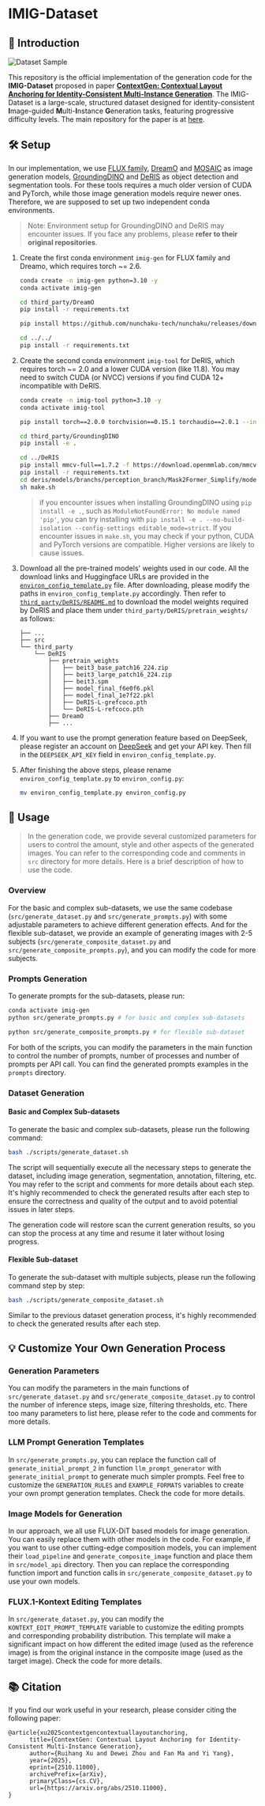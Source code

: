 # IMIG-Dataset

## 📝 Introduction

![Dataset Sample](./docs/dataset_sample.webp)

This repository is the official implementation of the generation code for the **IMIG-Dataset** proposed in paper [**ContextGen: Contextual Layout Anchoring for Identity-Consistent Multi-Instance Generation**](https://arxiv.org/abs/2510.11000). The IMIG-Dataset is a large-scale, structured dataset designed for identity-consistent **I**mage-guided **M**ulti-**I**nstance **G**eneration tasks, featuring progressive difficulty levels. The main repository for the paper is at [here](https://github.com/nenhang/ContextGen).

## 🛠️ Setup

In our implementation, we use [FLUX family](https://github.com/black-forest-labs/flux), [DreamO](https://github.com/bytedance/DreamO) and [MOSAIC](https://github.com/bytedance-fanqie-ai/MOSAIC) as image generation models, [GroundingDINO](https://github.com/IDEA-Research/GroundingDINO) and [DeRIS](https://github.com/Dmmm1997/DeRIS) as object detection and segmentation tools. For these tools requires a much older version of CUDA and PyTorch, while those image generation models require newer ones. Therefore, we are supposed to set up two independent conda environments.

> Note: Environment setup for GroundingDINO and DeRIS may encounter issues. If you face any problems, please **refer to their original repositories**.

1. Create the first conda environment `imig-gen` for FLUX family and Dreamo, which requires torch ~= 2.6.

    ```bash
    conda create -n imig-gen python=3.10 -y
    conda activate imig-gen

    cd third_party/DreamO
    pip install -r requirements.txt

    pip install https://github.com/nunchaku-tech/nunchaku/releases/download/v0.3.2/nunchaku-0.3.2+torch2.6-cp310-cp310-linux_x86_64.whl

    cd ../../
    pip install -r requirements.txt
    ```

2. Create the second conda environment `imig-tool` for DeRIS, which requires torch ~= 2.0 and a lower CUDA version (like 11.8). You may need to switch CUDA (or NVCC) versions if you find CUDA 12+ incompatible with DeRIS.

    ```bash
    conda create -n imig-tool python=3.10 -y
    conda activate imig-tool

    pip install torch==2.0.0 torchvision==0.15.1 torchaudio==2.0.1 --index-url https://download.pytorch.org/whl/cu118

    cd third_party/GroundingDINO
    pip install -e .

    cd ../DeRIS
    pip install mmcv-full==1.7.2 -f https://download.openmmlab.com/mmcv/dist/cu118/torch2.0/index.html
    pip install -r requirements.txt
    cd deris/models/branchs/perception_branch/Mask2Former_Simplify/modeling/pixel_decoder/ops
    sh make.sh
    ```

    > if you encounter issues when installing GroundingDINO using `pip install -e .`, such as `ModuleNotFoundError: No module named 'pip'`, you can try installing with `pip install -e . --no-build-isolation --config-settings editable_mode=strict`. If you encounter issues in `make.sh`, you may check if your python, CUDA and PyTorch versions are compatible. Higher versions are likely to cause issues.

3. Download all the pre-trained models' weights used in our code. All the download links and Huggingface URLs are provided in the [`environ_config_template.py`](./environ_config_template.py) file. After downloading, please modify the paths in `environ_config_template.py` accordingly. Then refer to [`third_party/DeRIS/README.md`](./third_party/DeRIS/README.md) to download the model weights required by DeRIS and place them under `third_party/DeRIS/pretrain_weights/` as follows:

    ```
    ├── ...
    ├── src
    └── third_party
        └── DeRIS
            ├── pretrain_weights
            │   ├── beit3_base_patch16_224.zip
            │   ├── beit3_large_patch16_224.zip
            │   ├── beit3.spm
            │   ├── model_final_f6e0f6.pkl
            │   ├── model_final_1e7f22.pkl
            │   ├── DeRIS-L-grefcoco.pth
            │   └── DeRIS-L-refcoco.pth
            ├── DreamO
            ├── ...
    ```

4. If you want to use the prompt generation feature based on DeepSeek, please register an account on [DeepSeek](https://platform.deepseek.com/api_keys) and get your API key. Then fill in the `DEEPSEEK_API_KEY` field in `environ_config_template.py`.

5. After finishing the above steps, please rename `environ_config_template.py` to `environ_config.py`:

    ```bash
    mv environ_config_template.py environ_config.py
    ```

## 🚀 Usage

> In the generation code, we provide several customized parameters for users to control the amount, style and other aspects of the generated images. You can refer to the corresponding code and comments in `src` directory for more details. Here is a brief description of how to use the code.

### Overview

For the basic and complex sub-datasets, we use the same codebase (`src/generate_dataset.py` and `src/generate_prompts.py`) with some adjustable parameters to achieve different generation effects. And for the flexible sub-dataset, we provide an example of generating images with 2-5 subjects (`src/generate_composite_dataset.py` and `src/generate_composite_prompts.py`), and you can modify the code for more subjects.

### Prompts Generation

To generate prompts for the sub-datasets, please run:

```bash
conda activate imig-gen
python src/generate_prompts.py # for basic and complex sub-datasets

python src/generate_composite_prompts.py # for flexible sub-dataset
```

For both of the scripts, you can modify the parameters in the main function to control the number of prompts, number of processes and number of prompts per API call. You can find the generated prompts examples in the `prompts` directory.

### Dataset Generation

#### Basic and Complex Sub-datasets

To generate the basic and complex sub-datasets, please run the following command:

```bash
bash ./scripts/generate_dataset.sh
```

The script will sequentially execute all the necessary steps to generate the dataset, including image generation, segmentation, annotation, filtering, etc. You may refer to the script and comments for more details about each step. It's highly recommended to check the generated results after each step to ensure the correctness and quality of the output and to avoid potential issues in later steps.

The generation code will restore scan the current generation results, so you can stop the process at any time and resume it later without losing progress.

#### Flexible Sub-dataset

To generate the sub-dataset with multiple subjects, please run the following command step by step:

```bash
bash ./scripts/generate_composite_dataset.sh
```

Similar to the previous dataset generation process, it's highly recommended to check the generated results after each step.

## 💡 Customize Your Own Generation Process

### Generation Parameters

You can modify the parameters in the main functions of `src/generate_dataset.py` and `src/generate_composite_dataset.py` to control the number of inference steps, image size, filtering thresholds, etc. There too many parameters to list here, please refer to the code and comments for more details.

### LLM Prompt Generation Templates

In `src/generate_prompts.py`, you can replace the function call of `generate_initial_prompt_2` in function `llm_prompt_generator` with `generate_initial_prompt` to generate much simpler prompts. Feel free to customize the `GENERATION_RULES` and `EXAMPLE_FORMATS` variables to create your own prompt generation templates. Check the code for more details.

### Image Models for Generation

In our approach, we all use FLUX-DiT based models for image generation. You can easily replace them with other models in the code. For example, if you want to use other cutting-edge composition models, you can implement their `load_pipeline` and `generate_composite_image` function and place them in `src/model_api` directory. Then you can replace the corresponding function import and function calls in `src/generate_composite_dataset.py` to use your own models.

### FLUX.1-Kontext Editing Templates

In `src/generate_dataset.py`, you can modify the `KONTEXT_EDIT_PROMPT_TEMPLATE` variable to customize the editing prompts and corresponding probability distribution. This template will make a significant impact on how different the edited image (used as the reference image) is from the original instance in the composite image (used as the target image). Check the code for more details.

## 📚 Citation

If you find our work useful in your research, please consider citing the following paper:

```
@article{xu2025contextgencontextuallayoutanchoring,
      title={ContextGen: Contextual Layout Anchoring for Identity-Consistent Multi-Instance Generation},
      author={Ruihang Xu and Dewei Zhou and Fan Ma and Yi Yang},
      year={2025},
      eprint={2510.11000},
      archivePrefix={arXiv},
      primaryClass={cs.CV},
      url={https://arxiv.org/abs/2510.11000},
}
```

